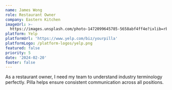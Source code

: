 ```yaml
---
name: James Wong
role: Restaurant Owner
company: Eastern Kitchen
imageUrl: >-
  https://images.unsplash.com/photo-1472099645785-5658abf4ff4e?ixlib=rb-1.2.1&ixid=eyJhcHBfaWQiOjEyMDd9&auto=format&fit=facearea&facepad=2&w=256&h=256&q=80
platform: Yelp
platformUrl: 'https://www.yelp.com/biz/yourpilla'
platformLogo: /platform-logos/yelp.png
featured: false
priority: 5
date: '2024-02-20'
footer: false
---
```


As a restaurant owner, I need my team to understand industry terminology perfectly. Pilla helps ensure consistent communication across all positions.
